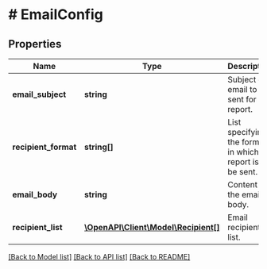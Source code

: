 # # EmailConfig

## Properties

Name | Type | Description | Notes
------------ | ------------- | ------------- | -------------
**email_subject** | **string** | Subject of email to be sent for report. | [optional]
**recipient_format** | **string[]** | List specifying the formats in which report is to be sent. | [optional]
**email_body** | **string** | Content of the email body. | [optional]
**recipient_list** | [**\OpenAPI\Client\Model\Recipient[]**](Recipient.md) | Email recipients list. | [optional]

[[Back to Model list]](../../README.md#models) [[Back to API list]](../../README.md#endpoints) [[Back to README]](../../README.md)
